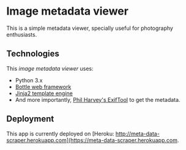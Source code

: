 # Image metadata viewer

This is a simple metadata viewer, specially useful for photography enthusiasts.

## Technologies

This _image metadata viewer_ uses:

* Python 3.x
* [Bottle web framework](http://bottlepy.org/docs/dev/)
* [Jinja2 template engine](http://jinja.pocoo.org/)
* And more importantly, [Phil Harvey's ExifTool](http://www.sno.phy.queensu.ca/~phil/exiftool/) to get the metadata.


## Deployment

This app is currently deployed on [Heroku: http://meta-data-scraper.herokuapp.com](https://meta-data-scraper.herokuapp.com.

